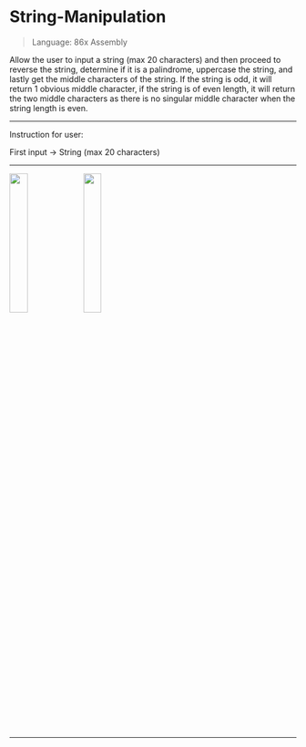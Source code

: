 # String-Manipulation
> Language: 86x Assembly

Allow the user to input a string (max 20 characters) and then proceed to reverse the string, determine if it is a palindrome,  uppercase the string, 
and lastly get the middle characters of the string. If the string is odd, it will return 1 obvious middle character, if the string is of even length,
it will return the two middle characters as there is no singular middle character when the string length is even. 
________________________________________________________________________________
Instruction for user:

First input -> String (max 20 characters)
________________________________________________________________________________
<img src="https://github.com/user-attachments/assets/fc4d7d7e-1bda-47ba-a033-290004313f20" width=25% height=25%>

<img src="https://github.com/user-attachments/assets/9e837b6c-6374-459c-b7dd-cfb5738c7cd1" width=25% height=25%>

________________________________________________________________________________
